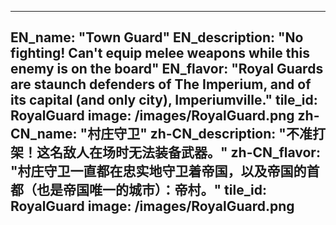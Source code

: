 ---

EN_name: "Town Guard"
EN_description: "No fighting!  Can't equip melee weapons while this enemy is on the board"
EN_flavor: "Royal Guards are staunch defenders of The Imperium, and of its capital (and only city), Imperiumville."
tile_id: RoyalGuard
image: /images/RoyalGuard.png
zh-CN_name: "村庄守卫"
zh-CN_description: "不准打架！这名敌人在场时无法装备武器。"
zh-CN_flavor: "村庄守卫一直都在忠实地守卫着帝国，以及帝国的首都（也是帝国唯一的城市）：帝村。"
tile_id: RoyalGuard
image: /images/RoyalGuard.png
---